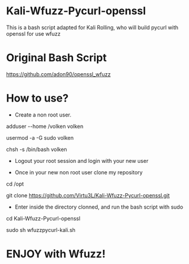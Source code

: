# Kali-Wfuzz-Pycurl-openssl
This is a bash script adapted for Kali Rolling, who will build pycurl with openssl for use wfuzz

# Original Bash Script
https://github.com/adon90/openssl_wfuzz

# How to use?
- Create a non root user.

adduser --home /volken volken

usermod -a -G sudo volken

chsh -s /bin/bash volken

- Logout your root session and login with your new user

- Once in your new non root user clone my repository

cd /opt

git clone https://github.com/Virtu3L/Kali-Wfuzz-Pycurl-openssl.git

- Enter inside the directory clonned, and run the bash script with sudo

cd Kali-Wfuzz-Pycurl-openssl

sudo sh wfuzzpycurl-kali.sh

# ENJOY with Wfuzz!

